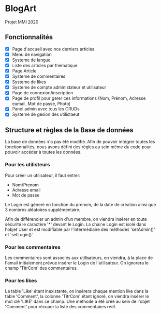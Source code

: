 # BlogArt
Projet MMI 2020

## Fonctionnalités

- [x] Page d'accueil avec nos derniers articles
- [x] Menu de navigation
- [x] Systeme de langue
- [x] Liste des articles par thématique
- [x] Page Article
- [x] Systeme de commentaires
- [x] Systeme de likes
- [x] Systeme de compte administateur et utilisateur
- [x] Page de connexion/inscription
- [x] Page de profil pour gerer ces informations (Nom, Prénom, Adresse eumail, Mot de passe, Photo)
- [x] Panel admin avec tous les CRUDs
- [x] Systeme de gesion des utilistaeut

## Structure et règles de la Base de données

La base de données n'a pas été modifié.
Afin de pouvoir intégrer toutes les fonctionnalités, nous avons défini des règles au sein même du code pour pouvoir accéder à toutes les données.

### Pour les utilisteurs

Pour créer un utilisateur, il faut entrer:
- Nom/Prenom
- Adresse email
- Mot de passe

Le Login est géneré en fonction du prenom, de la date de création ainsi que 3 nombres aléatoires supplémentaire.

Afin de différencier un admin d'un membre, on viendra insérer en toute sécurité le caractère '*' devant le Login.
La chaine Login est isolé dans l'objet User et est modifiable par l'intermédiaire des méthodes 'setAdmin()' et 'setLogin()'

### Pour les commentaires

Les commentaires sont associés aux utilisateurs, on viendra, à la place de l'email initialement prévue insérer le Login de l'utilisateur.
On ignorera le champ 'TitrCom' des commentaires.

### Pour les likes

La table 'Like' étant inexistante, on insérera chaque mention like dans la table 'Comment', la colonne 'TitrCom' étant ignoré, on viendra insérer le mot clé 'LIKE' dans ce champ.
Une methode a été créé au sein de l'objet 'Comment' pour récuper la liste des commentaires réel.



